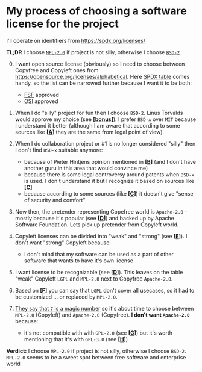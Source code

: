 # My process of choosing a software license for the project

I'll operate on identifiers from https://spdx.org/licenses/

**TL;DR** I choose [`MPL-2.0`](https://choosealicense.com/licenses/mpl-2.0/) if
project is not silly, otherwise I choose
[`BSD-2`](https://choosealicense.com/licenses/bsd-2-clause/)

0. I want open source license (obviously) so I need to choose between Copyfree
   and Copyleft ones from: https://opensource.org/licenses/alphabetical. Here
   [SPDX table](https://spdx.org/licenses/) comes handy, so the list can be
   narrowed further because I want it to be both:
    - [FSF](https://www.fsf.org/about/) approved
    - [OSI](https://opensource.org/about) approved

1. When I do "silly" project for fun then I choose `BSD-2`. Linus Torvalds
   would approve my choice (see **[[bonus]]**). I prefer `BSD-x` over
   `MIT` because I understand it better (although I am aware that according to
   some sources like **[[A]]** they are the same from legal point of view).

2. When I do collaboration project or #1 is no longer considered "silly" then I
   don't find `BSD-x` suitable anymore:
    - because of Pieter Hintjens opinion mentioned in **[[B]]** (and I don't have
    another guru in this area that would convince me)
    - because there is some legal controversy around patents when `BSD-x` is
    used. I don't understand it but I recognize it based on sources like
    **[[C]]**
    - because according to some sources (like **[[C]]**) it doesn't give "sense of
    security and comfort"

3. Now then, the pretender representing Copefree world is `Apache-2.0` - mostly
   because it's popular (see **[[D]]**) and backed up by Apache Software
   Foundation. Lets pick up pretender from Copyleft world.

4. Copyleft licenses can be divided into "weak" and "strong" (see **[[E]]**). I
   don't want "strong" Copyleft because:
    - I don't mind that my software can be used as a part of other software that
    wants to have it's own license

5. I want license to be recognizable (see **[[D]]**). This leaves on the table
   "weak" Copyleft `LGPL` and `MPL-2.0` next to Copyfree `Apache-2.0`.

6. Based on **[[F]]** you can say that `LGPL` don't cover all usecases, so it had
   to be customized ... or replaced by `MPL-2.0`.

7. [They say that `7` is a magic
   number](https://en.wikipedia.org/wiki/The_Magical_Number_Seven,_Plus_or_Minus_Two)
   so it's about time to choose between `MPL-2.0` (Copyleft) and `Apache-2.0`
   (Copyfree). **I don't want `Apache-2.0`** because:
   - it's not compatible with with `GPL-2.0` (see **[[G]]**) but it's worth
     mentioning that it's with `GPL-3.0` (see **[[H]]**)

**Verdict:** I choose `MPL-2.0` if project is not silly, otherwise I choose
`BSD-2`. `MPL-2.0` seems to be a sweet spot between free software and
enterprise world



[bonus]: https://blog.svgames.pl/files/hacktoberfest2017-licences.pdf
[A]: https://zguide.zeromq.org/docs/chapter6/#Eat-Me
[B]: https://zguide.zeromq.org/docs/chapter6/#The-Importance-of-Contracts
[C]: https://fossa.com/blog/open-source-licenses-101-apache-license-2-0/
[D]: https://github.blog/2015-03-09-open-source-license-usage-on-github-com/
[E]: https://en.wikipedia.org/wiki/Copyleft#Strong_and_weak_copyleft
[F]: http://wiki.zeromq.org/area:licensing
[G]: https://www.gnu.org/licenses/license-list.en.html#apache2
[H]: https://www.apache.org/licenses/GPL-compatibility.html
